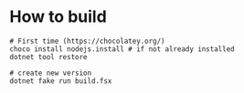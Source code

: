 # How to build

```shell
# First time (https://chocolatey.org/)
choco install nodejs.install # if not already installed
dotnet tool restore

# create new version
dotnet fake run build.fsx
```
